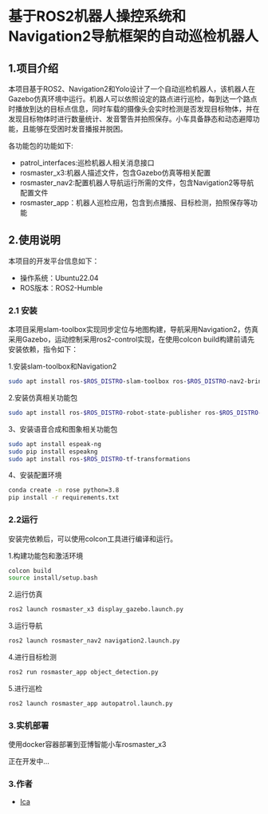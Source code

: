 # 基于ROS2机器人操控系统和Navigation2导航框架的自动巡检机器人

## 1.项目介绍
本项目基于ROS2、Navigation2和Yolo设计了一个自动巡检机器人，该机器人在Gazebo仿真环境中运行。机器人可以依照设定的路点进行巡检，每到达一个路点时播放到达的目标点信息，同时车载的摄像头会实时检测是否发现目标物体，并在发现目标物体时进行数量统计、发音警告并拍照保存。小车具备静态和动态避障功能，且能够在受困时发音播报并脱困。

各功能包的功能如下:
- patrol_interfaces:巡检机器人相关消息接口
- rosmaster_x3:机器人描述文件，包含Gazebo仿真等相关配置
- rosmaster_nav2:配置机器人导航运行所需的文件，包含Navigation2等导航配置文件
- rosmaster_app：机器人巡检应用，包含到点播报、目标检测，拍照保存等功能

## 2.使用说明

本项目的开发平台信息如下：

- 操作系统：Ubuntu22.04
- ROS版本：ROS2-Humble 

### 2.1 安装

本项目采用slam-toolbox实现同步定位与地图构建，导航采用Navigation2，仿真采用Gazebo，运动控制采用ros2-control实现，在使用colcon build构建前请先安装依赖，指令如下：

1.安装slam-toolbox和Navigation2
```bash
sudo apt install ros-$ROS_DISTRO-slam-toolbox ros-$ROS_DISTRO-nav2-bringup
```
2.安装仿真相关功能包
```bash
sudo apt install ros-$ROS_DISTRO-robot-state-publisher ros-$ROS_DISTRO-joint-state-publisher ros-$ROS_DISTRO-gazebo-ros-pkgs ros-$ROS_DISTRO-gazebo-ros-controllers
```
3、安装语音合成和图象相关功能包
```bash
sudo apt install espeak-ng
sudo pip install espeakng
sudo apt install ros-$ROS_DISTRO-tf-transformations
```
4、安装配置环境
```bash
conda create -n rose python=3.8
pip install -r requirements.txt
```

### 2.2运行

安装完依赖后，可以使用colcon工具进行编译和运行。

1.构建功能包和激活环境
```bash
colcon build
source install/setup.bash
```
2.运行仿真
```bash
ros2 launch rosmaster_x3 display_gazebo.launch.py
```
3.运行导航
```bash
ros2 launch rosmaster_nav2 navigation2.launch.py
```
4.进行目标检测
```bash
ros2 run rosmaster_app object_detection.py
```
5.进行巡检
```bash
ros2 launch rosmaster_app autopatrol.launch.py
```

### 3.实机部署

使用docker容器部署到亚博智能小车rosmaster_x3

正在开发中...

### 3.作者
- [Ica](desprado233@163.com)
